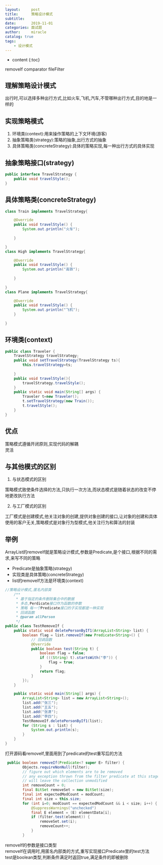 ```yaml
---
layout:     post
title:      策略设计模式
subtitle:   
date:       2019-11-01
categories: 面试题
author:     miracle
catalog: true
tags:
    - 设计模式
---
```


* content
{:toc}

removeIf comparator fileFilter

## 理解策略设计模式

出行时,可以选择多种出行方式,比如火车,飞机,汽车,不管哪种出行方式,目的地是一样的

## 实现策略模式

1. 环境类(context):用来操作策略的上下文环境(游客)
2. 抽象策略类(strategy):策略的抽象,出行方式的抽象
3. 具体策略类(concreteStrategy):具体的策略实现,每一种出行方式的具体实现

## 抽象策略接口(strategy)


```java
public interface TravelStrategy {
	public void travelStyle();
}
```

## 具体策略类(concreteStrategy)

```java
class Train implements TravelStrategy{

	@Override
	public void travelStyle() {
		System.out.println("火车");
		
	}

}
class High implements TravelStrategy{

	@Override
	public void travelStyle() {
		System.out.println("高铁");
		
	}
	
}
class Plane implements TravelStrategy{

	@Override
	public void travelStyle() {
		System.out.println("飞机");
	}
	
}
```

## 环境类(context)

```java
public class Traveler {
	TravelStrategy travelStrategy;
	public void setTravelStrategy(TravelStrategy ts){
		this.travelStrategy=ts;
		
	}
	public void travelStyle(){
		travelStrategy.travelStyle();
	}
	public static void main(String[] args) {
		Traveler t=new Traveler();
		t.setTravelStrategy(new Train());
		t.travelStyle();
	}
}
```

## 优点

策略模式遵循开闭原则,实现代码的解耦  
灵活

## 与其他模式的区别

1. 与状态模式的区别

策略模式致使条件选择的方法,只执行一次方法,而状态模式是随着状态的改变不停地更改执行方法

2. 与工厂模式的区别

工厂模式是创建模式,他关注对象的创建,提供对象创建的接口,让对象的创建和具体使用的客户无关,策略模式是对象行为型模式,他关注行为和算法的封装

## 举例

ArrayList的removeIf就是策略设计模式,参数是Predicate,是个接口,根据不同的需求,来写不同的策略  
* Predicate是抽象策略(strategy)  
* 实现类是具体策略(concreteStrategy)  
* list的removeIf方法是环境类(context)

```java
//策略设计模式,匿名内部类
	/**
	 * 基于指定的条件删除集合中的数据
	 * 多态,Perdicate接口作为函数的参数
	 * 策略 每一个Predicate接口的子实现都是一种实现
	 * 回调函数  
	 * @param allPerson
	 */
public class TestRemoveIf {
	public static void deletePersonByIf1(ArrayList<String> list) {
		boolean flag = list.removeIf(new Predicate<String>() {
			// 回调函数
			@Override
			public boolean test(String t) {
				boolean flag = false;
				if (((String) t).startsWith("李")) {
					flag = true;
				}
				return flag;
			}
		});
	}

	public static void main(String[] args) {
		ArrayList<String> list = new ArrayList<String>();
		list.add("张三");
		list.add("王五");
		list.add("张潇");
		list.add("李四");
		TestRemoveIf.deletePersonByIf1(list);
		for (String s : list) {
			System.out.println(s);
		}
	}
}
```

打开源码看removeIf,里面用到了predicate的test重写后的方法

```java
 public boolean removeIf(Predicate<? super E> filter) {
        Objects.requireNonNull(filter);
        // figure out which elements are to be removed
        // any exception thrown from the filter predicate at this stage
        // will leave the collection unmodified
        int removeCount = 0;
        final BitSet removeSet = new BitSet(size);
        final int expectedModCount = modCount;
        final int size = this.size;
        for (int i=0; modCount == expectedModCount && i < size; i++) {
            @SuppressWarnings("unchecked")
            final E element = (E) elementData[i];
            if (filter.test(element)) {
                removeSet.set(i);
                removeCount++;
            }
        }
```


removeIf的参数是接口类型  
removeIf在调用时,用匿名内部类的方式,重写实现接口Predicate里的test方法  
test是boolean类型,判断条件满足时返回true,满足条件的即被删除  